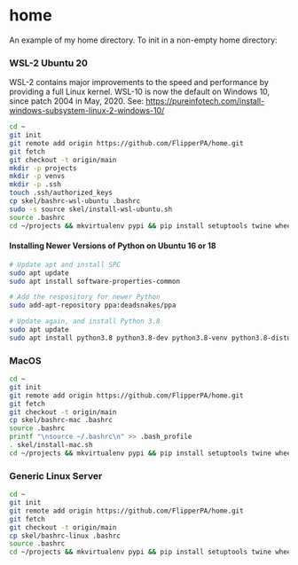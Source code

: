 # home
An example of my home directory. To init in a non-empty home directory:

### WSL-2 Ubuntu 20

WSL-2 contains major improvements to the speed and performance by providing a full Linux kernel. WSL-10 is now the default on Windows 10, since patch 2004 in May, 2020. See: https://pureinfotech.com/install-windows-subsystem-linux-2-windows-10/

```bash
cd ~
git init
git remote add origin https://github.com/FlipperPA/home.git
git fetch
git checkout -t origin/main
mkdir -p projects
mkdir -p venvs
mkdir -p .ssh
touch .ssh/authorized_keys
cp skel/bashrc-wsl-ubuntu .bashrc
sudo -s source skel/install-wsl-ubuntu.sh
source .bashrc
cd ~/projects && mkvirtualenv pypi && pip install setuptools twine wheel setuptools-scm pypi-alias && deactivate && cd ~
```

#### Installing Newer Versions of Python on Ubuntu 16 or 18

```bash
# Update apt and install SPC
sudo apt update
sudo apt install software-properties-common

# Add the respository for newer Python
sudo add-apt-repository ppa:deadsnakes/ppa

# Update again, and install Python 3.8
sudo apt update
sudo apt install python3.8 python3.8-dev python3.8-venv python3.8-distutils
```

### MacOS
```bash
cd ~
git init
git remote add origin https://github.com/FlipperPA/home.git
git fetch
git checkout -t origin/main
cp skel/bashrc-mac .bashrc
source .bashrc
printf "\nsource ~/.bashrc\n" >> .bash_profile
. skel/install-mac.sh
cd ~/projects && mkvirtualenv pypi && pip install setuptools twine wheel setuptools-scm pypi-alias && deactivate && cd ~
```

### Generic Linux Server
```bash
cd ~
git init
git remote add origin https://github.com/FlipperPA/home.git
git fetch
git checkout -t origin/main
cp skel/bashrc-linux .bashrc
source .bashrc
cd ~/projects && mkvirtualenv pypi && pip install setuptools twine wheel setuptools-scm pypi-alias && deactivate && cd ~
```
